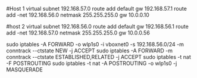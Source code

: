 

#Host 1
virtual subnet 192.168.57.0
route add default gw 192.168.57.1
route add -net 192.168.56.0 netmask 255.255.255.0 gw 10.0.0.10


#host 2
virtual subnet 192.168.56.0
route add default gw 192.168.56.1
route add -net 192.168.57.0 netmask 255.255.255.0 gw 10.0.0.56


sudo iptables -A FORWARD -o wlp1s0 -i vboxnet0 -s 192.168.56.0/24 -m conntrack --ctstate NEW -j ACCEPT
sudo iptables -A FORWARD -m conntrack --ctstate ESTABLISHED,RELATED -j ACCEPT
sudo iptables -t nat -F POSTROUTING
sudo iptables -t nat -A POSTROUTING -o wlp1s0 -j MASQUERADE